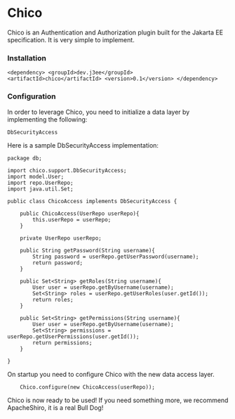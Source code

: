 #  Chico

Chico is an Authentication and Authorization plugin 
built for the Jakarta EE specification. It is very simple 
to implement. 

### Installation 
`
<dependency>
    <groupId>dev.j3ee</groupId>
    <artifactId>chico</artifactId>
    <version>0.1</version>
</dependency>
`

### Configuration

In order to leverage Chico, you need to initialize 
a data layer by implementing the following:

`DbSecurityAccess`

Here is a sample DbSecurityAccess implementation: 

```
package db;

import chico.support.DbSecurityAccess;
import model.User;
import repo.UserRepo;
import java.util.Set;

public class ChicoAccess implements DbSecurityAccess {
    
    public ChicoAccess(UserRepo userRepo){
        this.userRepo = userRepo;
    }    

    private UserRepo userRepo;
 
    public String getPassword(String username){
        String password = userRepo.getUserPassword(username);
        return password;
    }

    public Set<String> getRoles(String username){
        User user = userRepo.getByUsername(username);
        Set<String> roles = userRepo.getUserRoles(user.getId());
        return roles;
    }

    public Set<String> getPermissions(String username){
        User user = userRepo.getByUsername(username);
        Set<String> permissions = userRepo.getUserPermissions(user.getId());
        return permissions;
    }

}
```

On startup you need to configure Chico with the new 
data access layer.

```
    Chico.configure(new ChicoAccess(userRepo));
```

Chico is now ready to be used! If you need something more, 
we recommend ApacheShiro, it is a real Bull Dog!




